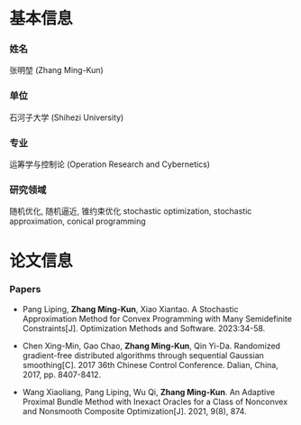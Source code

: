 
# 基本信息
### 姓名  
张明堃 (Zhang Ming-Kun)

### 单位 
石河子大学 (Shihezi University)

### 专业
运筹学与控制论 (Operation Research and Cybernetics)



### 研究领域
随机优化, 随机逼近, 锥约束优化 
stochastic optimization, stochastic approximation, conical programming

# 论文信息
### Papers

* Pang Liping, **Zhang Ming-Kun**, Xiao Xiantao. A Stochastic Approximation Method for Convex Programming with Many Semidefinite Constraints[J]. Optimization Methods and Software. 2023:34-58.

* Chen Xing-Min, Gao Chao, **Zhang Ming-Kun**, Qin Yi-Da. Randomized gradient-free distributed algorithms through sequential Gaussian smoothing[C].  2017 36th Chinese Control Conference.  Dalian, China, 2017, pp. 8407-8412.

* Wang Xiaoliang, Pang Liping, Wu Qi, **Zhang Ming-Kun**. An Adaptive Proximal Bundle Method with Inexact Oracles for a Class of Nonconvex and Nonsmooth Composite Optimization[J].  2021, 9(8), 874.
